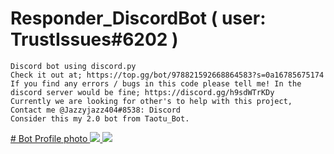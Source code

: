 # Responder_DiscordBot ( user: TrustIssues#6202 )
	Discord bot using discord.py	
	Check it out at; https://top.gg/bot/978821592668864583?s=0a16785675174	
	If you find any errors / bugs in this code please tell me! In the discord server would be fine; https://discord.gg/h9sdWTrKDy
	Currently we are looking for other's to help with this project, Contact me @Jazzyjazz404#8538: Discord
	Consider this my 2.0 bot from Taotu_Bot.
<a href="https://top.gg/bot/978821592668864583">
	# Bot Profile photo
	<img src="https://user-images.githubusercontent.com/104875314/188255257-a5c58802-db44-4c74-9a03-9a7c13f38b1f.png">
 	<img src="https://top.gg/api/widget/978821592668864583.svg">
</a>
